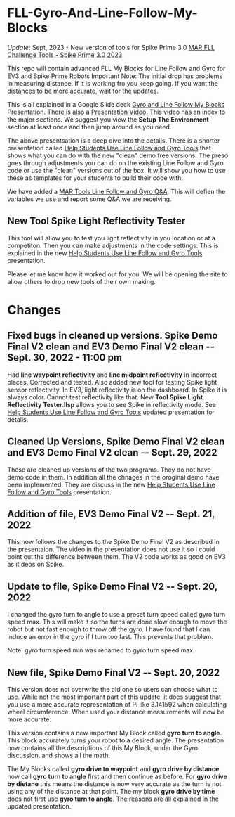 # FLL-Gyro-And-Line-Follow-My-Blocks
*Update*: Sept, 2023 - New version of tools for Spike Prime 3.0 [MAR FLL Challenge Tools - Spike Prime 3.0 2023](https://github.com/mar-fll-director/FLL-MAR-Tools-Spike-3.0-2023)

This repo will contain advanced FLL My Blocks for Line Follow and Gyro for EV3 and Spike Prime Robots
Important Note: The initial drop has problems in measuring distance. If it is working fro you keep going. If you want the distances to be more accurate, wait for the updates. 

This is all explained in a Google Slide deck [Gyro and Line Follow My Blocks Presentation](https://docs.google.com/presentation/d/1Vga1y9exY-jyWSlCoF_mPb3-asiujL25wlZJDBCBb4c/edit?usp=sharing). There is also a [Presentation Video](https://youtu.be/Y-mmc1qfdfc). This video has an index to the major sections. We suggest you view the **Setup The Environment** section at least once and then jump around as you need. 

The above presentsation is a deep dive into the details. There is a shorter presentation called [Help Students Use Line Follow and Gyro Tools](https://docs.google.com/presentation/d/1UHYsoMU4sQItIImVDW6JxholZiNHxqkA5VUVJfzfleM/edit?usp=sharing) that shows what you can do with the new "clean" demo free versions. The preso goes through adjustments you can do on the existing Line Follow and Gyro code or use the "clean" versions out of the box. It will show you how to use these as templates for your students to build their code with. 

We have added a [MAR Tools Line Follow and Gyro Q&A](https://docs.google.com/document/d/1ImXs9dXHien4vxTaczBTmVpKdwTA2yu8wNJbacyhVYc/edit?usp=sharing). This will defien the variables we use and report some Q&A we are receiving. 

## New Tool Spike Light Reflectivity Tester
This tool will allow you to test you light reflectivity in you location or at a competiton. Then you can make adjustments in the code settings. 
This is explained in the new [Help Students Use Line Follow and Gyro Tools](https://docs.google.com/presentation/d/1UHYsoMU4sQItIImVDW6JxholZiNHxqkA5VUVJfzfleM/edit?usp=sharing) presentation. 

Please let me know how it worked out for you. We will be opening the site to allow others to drop new tools of their own making. 

# Changes 
## Fixed bugs in cleaned up versions. Spike Demo Final V2 clean and EV3 Demo Final V2 clean -- Sept. 30, 2022 - 11:00 pm
Had **line waypoint reflectivity** and **line midpoint reflectivity** in incorrect places. Corrected and tested. 
Also added new tool for testing Spike light sensor reflectivity. In EV3, light reflectivity is on the dashboard. In Spike it is always color. Cannot test reflectivity like that. New **Tool Spike Light Reflectivity Tester.llsp** allows you to see Spike in reflectivity mode. See [Help Students Use Line Follow and Gyro Tools](https://docs.google.com/presentation/d/1UHYsoMU4sQItIImVDW6JxholZiNHxqkA5VUVJfzfleM/edit?usp=sharing) updated presentation for details. 

## Cleaned Up Versions, Spike Demo Final V2 clean and EV3 Demo Final V2 clean -- Sept. 29, 2022
These are cleaned up versions of the two programs. They do not have demo code in them. In addition all the chnages in the oroginal demo have been implemented. 
They are discuss in the new [Help Students Use Line Follow and Gyro Tools](https://docs.google.com/presentation/d/1UHYsoMU4sQItIImVDW6JxholZiNHxqkA5VUVJfzfleM/edit?usp=sharing) presentation.

## Addition of file, EV3 Demo Final V2 -- Sept. 21, 2022
This now follows the changes to the Spike Demo Final V2 as described in the presentaion. The video in the presentation does not use it so I could point out the difference between them. The V2 code works as good on EV3 as it deos on Spike. 

## Update to file, Spike Demo Final V2 -- Sept. 20, 2022
I changed the gyro turn to angle to use a preset turn speed called gyro turn speed max. This will make it so the turns are done slow enough to move the robot but not fast enough to throw off the gyro. I have found that I can induce an error in the gyro if I turn too fast. This prevents that problem.

Note: gyro turn speed min was renamed to gyro turn speed max. 

## New file, Spike Demo Final V2 -- Sept. 20, 2022
This version does not overwrite the old one so users can choose what to use. While not the most important part of this update, it does suggest that you use a more accurate representation of Pi like 3.141592 when calculating wheel circumference. When used your distance measurements will now be more accurate. 

This version contains a new important My Block called **gyro turn to angle**. This block accurately turns your robot to a desired angle. The presentation now contains all the descriptions of this My Block, under the Gyro discussion, and shows all the math. 

The My Blocks called **gyro drive to waypoint** and **gyro drive by distance** now call **gyro turn to angle** first and then continue as before. For **gyro drive by distane** this means the distance is now very accurate as the turn is not using any of the distance at that point. The my block **gyro drive by time** does not first use **gyro turn to angle**. The reasons are all explained in the updated presentation. 
